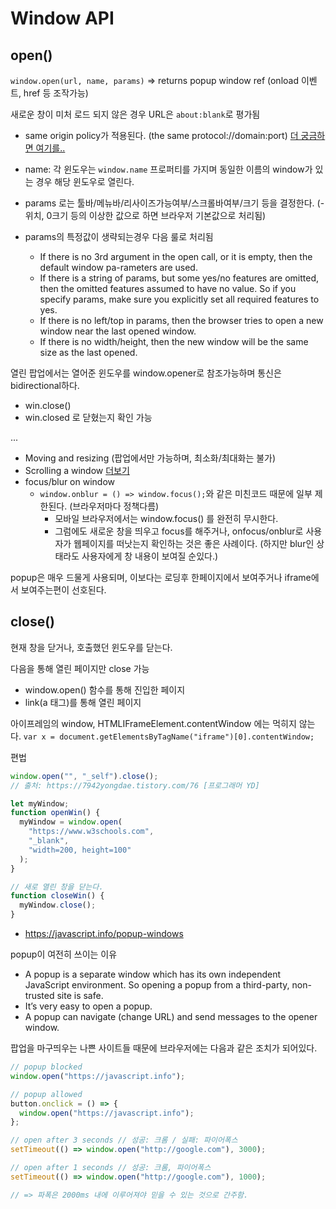 # Window API

## open()

`window.open(url, name, params)` => returns popup window ref (onload 이벤트, href 등 조작가능)

새로운 창이 미처 로드 되지 않은 경우 URL은 `about:blank`로 평가됨

- same origin policy가 적용된다. (the same protocol://domain:port) [더 궁금하면 여기를..](https://javascript.info/cross-window-communication)

- name: 각 윈도우는 `window.name` 프로퍼티를 가지며 동일한 이름의 window가 있는 경우 해당 윈도우로 열린다.
- params 로는 툴바/메뉴바/리사이즈가능여부/스크롤바여부/크기 등을 결정한다. (-위치, 0크기 등의 이상한 값으로 하면 브라우저 기본값으로 처리됨)
- params의 특정값이 생략되는경우 다음 룰로 처리됨
  - If there is no 3rd argument in the open call, or it is empty, then the default window pa-rameters are used.
  - If there is a string of params, but some yes/no features are omitted, then the omitted features assumed to have no value. So if you specify params, make sure you explicitly set all required features to yes.
  - If there is no left/top in params, then the browser tries to open a new window near the last opened window.
  - If there is no width/height, then the new window will be the same size as the last opened.

열린 팝업에서는 열어준 윈도우를 window.opener로 참조가능하며 통신은 bidirectional하다.

- win.close()
- win.closed 로 닫혔는지 확인 가능

...

- Moving and resizing (팝업에서만 가능하며, 최소화/최대화는 불가)
- Scrolling a window [더보기](https://javascript.info/size-and-scroll-window)
- focus/blur on window
  - `window.onblur = () => window.focus();`와 같은 미친코드 때문에 일부 제한된다. (브라우저마다 정책다름)
    - 모바일 브라우저에서는 window.focus() 를 완전히 무시한다.
    - 그럼에도 새로운 창을 띄우고 focus를 해주거나, onfocus/onblur로 사용자가 웹페이지를 떠낫는지 확인하는 것은 좋은 사례이다. (하지만 blur인 상태라도 사용자에게 창 내용이 보여질 순있다.)

popup은 매우 드물게 사용되며, 이보다는 로딩후 한페이지에서 보여주거나 iframe에서 보여주는편이 선호된다.

## close()

현재 창을 닫거나, 호출했던 윈도우를 닫는다.

다음을 통해 열린 페이지만 close 가능

- window.open() 함수를 통해 진입한 페이지
- link(a 태그)를 통해 열린 페이지

아이프레임의 window, HTMLIFrameElement.contentWindow 에는 먹히지 않는다.
`var x = document.getElementsByTagName("iframe")[0].contentWindow;`

편법

```js
window.open("", "_self").close();
// 출처: https://7942yongdae.tistory.com/76 [프로그래머 YD]
```

```js
let myWindow;
function openWin() {
  myWindow = window.open(
    "https://www.w3schools.com",
    "_blank",
    "width=200, height=100"
  );
}

// 새로 열린 창을 닫는다.
function closeWin() {
  myWindow.close();
}
```

- https://javascript.info/popup-windows

popup이 여전히 쓰이는 이유

- A popup is a separate window which has its own independent JavaScript environment. So opening a popup from a third-party, non-trusted site is safe.
- It’s very easy to open a popup.
- A popup can navigate (change URL) and send messages to the opener window.

팝업을 마구띄우는 나쁜 사이트들 때문에 브라우저에는 다음과 같은 조치가 되어있다.

```js
// popup blocked
window.open("https://javascript.info");

// popup allowed
button.onclick = () => {
  window.open("https://javascript.info");
};
```

```js
// open after 3 seconds // 성공: 크롬 / 실패: 파이어폭스
setTimeout(() => window.open("http://google.com"), 3000);

// open after 1 seconds // 성공: 크롬, 파이어폭스
setTimeout(() => window.open("http://google.com"), 1000);

// => 파폭은 2000ms 내에 이루어져야 믿을 수 있는 것으로 간주함.
```
